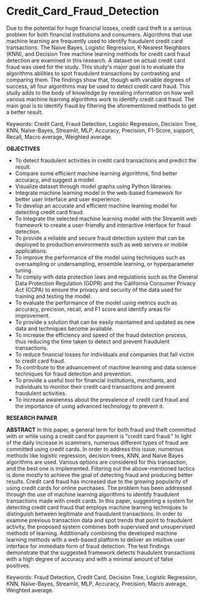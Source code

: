 # Credit_Card_Fraud_Detection
Due to the potential for huge financial losses, credit card theft is a serious problem for both  financial institutions and consumers.  Algorithms that use machine learning are frequently 
used to identify fraudulent credit card transactions. The Naive Bayes, Logistic Regression, K-Nearest Neighbors (KNN), and Decision Tree machine learning methods for credit card fraud 
detection are examined in this research. A dataset on actual credit card fraud was used for the study. This study's major goal is to evaluate the algorithms abilities to spot fraudulent 
transactions by contrasting and comparing them. The findings show that, though with variable degrees of success, all four algorithms may be used to detect credit card fraud. This study adds to the body of knowledge by revealing information on how well various machine learning algorithms work to identify credit card fraud. The main goal is to identify fraud by filtering 
the aforementioned methods to get a better result.

Keywords: Credit Card, Fraud Detection, Logistic Regression, Decision Tree, KNN, Naïve-Bayes, Streamlit, MLP, Accuracy, Precision, F1-Score, support, Recall, Macro average, 
Weighted average.

**OBJECTIVES**
- To detect fraudulent activities in credit card transactions and predict the result.
- Compare some efficient machine learning algorithms, find better accuracy, and suggest a model.
- Visualize dataset through model graphs using Python libraries.
- Integrate machine learning model in the web-based framework for better user interface and user experience.
- To develop an accurate and efficient machine learning model for detecting credit card fraud.
- To integrate the selected machine learning model with the Streamlit web framework to create a user-friendly and interactive interface for fraud detection.
- To provide a reliable and secure fraud detection system that can be deployed to production environments such as web servers or mobile applications.
- To improve the performance of the model using techniques such as oversampling or undersampling, ensemble learning, or hyperparameter tuning.
- To comply with data protection laws and regulations such as the General Data Protection Regulation (GDPR) and the California Consumer Privacy Act (CCPA) to ensure 
the privacy and security of the data used for training and testing the model.
- To evaluate the performance of the model using metrics such as accuracy, precision, recall, and F1 score and identify areas for improvement.
- To provide a solution that can be easily maintained and updated as new data and techniques become available.
- To increase the efficiency and speed of the fraud detection process, thus reducing the time taken to detect and prevent fraudulent transactions.
- To reduce financial losses for individuals and companies that fall victim to credit card fraud.
- To contribute to the advancement of machine learning and data science techniques for fraud detection and prevention.
- To provide a useful tool for financial institutions, merchants, and individuals to monitor their credit card transactions and prevent fraudulent activities.
- To increase awareness about the prevalence of credit card fraud and the importance of using advanced technology to prevent it.


**RESEARCH PAPAER**

**ABSTRACT**
In this paper, a general term for both fraud and theft committed with or while using a credit card for payment is "credit card fraud." In light of the daily increase in scammers, numerous different types of fraud are committed using credit cards. In order to address this issue, numerous methods like logistic regression, 
decision trees, KNN, and Naive Bayes algorithms are used. Various options are considered for this transaction, and the best one is implemented. Filtering out the above-mentioned tactics is done mostly to achieve the goal of detecting fraud and producing better results. Credit card fraud has increased due to the growing popularity of using credit cards for online purchases. The problem has been addressed through the use of machine learning algorithms to identify fraudulent transactions made with credit cards. In this paper, 
suggesting a system for detecting credit card fraud that employs machine learning techniques to distinguish between legitimate and fraudulent transactions. In order to examine previous transaction data and spot trends that point to fraudulent activity, the proposed system combines both supervised and unsupervised 
methods of learning. Additionally combining the developed machine learning methods with a web-based platform to deliver an intuitive user interface for immediate form of fraud detection. The test findings demonstrate that the suggested framework detects fraudulent transactions with a high degree of accuracy and with a minimal amount of false positives.

Keywords: Fraud Detection, Credit Card, Decision Tree, Logistic Regression, KNN, Naïve-Bayes, 
Streamlit, MLP, Accuracy, Precision, Macro average, Weighted average.



